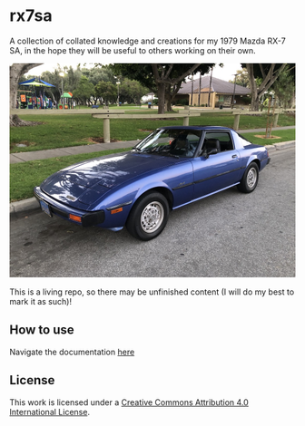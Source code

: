 # rx7sa

A collection of collated knowledge and creations for my 1979 Mazda RX-7 SA, in
the hope they will be useful to others working on their own.

![RX-7](./images/rx7.jpeg)

This is a living repo, so there may be unfinished content (I will do my best to
mark it as such)!

## How to use

Navigate the documentation [here](./docs/index.md)

## License

This work is licensed under a [Creative Commons Attribution 4.0 International
License](http://creativecommons.org/licenses/by/4.0/).
